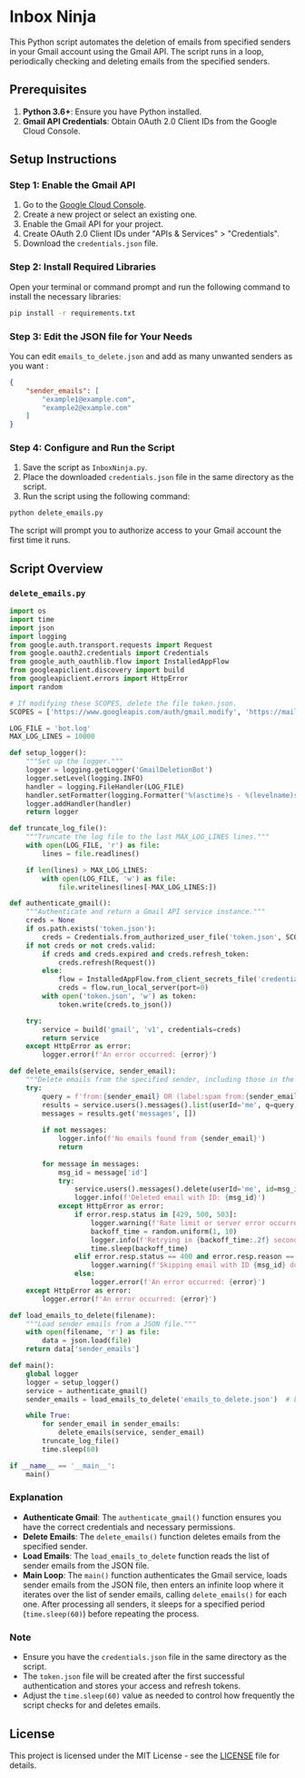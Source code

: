 
# Inbox Ninja

This Python script automates the deletion of emails from specified senders in your Gmail account using the Gmail API. The script runs in a loop, periodically checking and deleting emails from the specified senders.

## Prerequisites

1. **Python 3.6+**: Ensure you have Python installed.
2. **Gmail API Credentials**: Obtain OAuth 2.0 Client IDs from the Google Cloud Console.

## Setup Instructions

### Step 1: Enable the Gmail API

1. Go to the [Google Cloud Console](https://console.cloud.google.com/).
2. Create a new project or select an existing one.
3. Enable the Gmail API for your project.
4. Create OAuth 2.0 Client IDs under "APIs & Services" > "Credentials".
5. Download the `credentials.json` file.

### Step 2: Install Required Libraries

Open your terminal or command prompt and run the following command to install the necessary libraries:

```sh
pip install -r requirements.txt
```

### Step 3: Edit the JSON file for Your Needs

You can edit `emails_to_delete.json` and add as many unwanted senders as you want :

```json
{
    "sender_emails": [
        "example1@example.com",
        "example2@example.com"
    ]
}
```

### Step 4: Configure and Run the Script

1. Save the script as `InboxNinja.py`.
2. Place the downloaded `credentials.json` file in the same directory as the script.
3. Run the script using the following command:

```sh
python delete_emails.py
```

The script will prompt you to authorize access to your Gmail account the first time it runs.

## Script Overview

### `delete_emails.py`

```python
import os
import time
import json
import logging
from google.auth.transport.requests import Request
from google.oauth2.credentials import Credentials
from google_auth_oauthlib.flow import InstalledAppFlow
from googleapiclient.discovery import build
from googleapiclient.errors import HttpError
import random

# If modifying these SCOPES, delete the file token.json.
SCOPES = ['https://www.googleapis.com/auth/gmail.modify', 'https://mail.google.com/']

LOG_FILE = 'bot.log'
MAX_LOG_LINES = 10000

def setup_logger():
    """Set up the logger."""
    logger = logging.getLogger('GmailDeletionBot')
    logger.setLevel(logging.INFO)
    handler = logging.FileHandler(LOG_FILE)
    handler.setFormatter(logging.Formatter('%(asctime)s - %(levelname)s - %(message)s'))
    logger.addHandler(handler)
    return logger

def truncate_log_file():
    """Truncate the log file to the last MAX_LOG_LINES lines."""
    with open(LOG_FILE, 'r') as file:
        lines = file.readlines()

    if len(lines) > MAX_LOG_LINES:
        with open(LOG_FILE, 'w') as file:
            file.writelines(lines[-MAX_LOG_LINES:])

def authenticate_gmail():
    """Authenticate and return a Gmail API service instance."""
    creds = None
    if os.path.exists('token.json'):
        creds = Credentials.from_authorized_user_file('token.json', SCOPES)
    if not creds or not creds.valid:
        if creds and creds.expired and creds.refresh_token:
            creds.refresh(Request())
        else:
            flow = InstalledAppFlow.from_client_secrets_file('credentials.json', SCOPES)
            creds = flow.run_local_server(port=0)
        with open('token.json', 'w') as token:
            token.write(creds.to_json())

    try:
        service = build('gmail', 'v1', credentials=creds)
        return service
    except HttpError as error:
        logger.error(f'An error occurred: {error}')

def delete_emails(service, sender_email):
    """Delete emails from the specified sender, including those in the spam folder."""
    try:
        query = f'from:{sender_email} OR (label:spam from:{sender_email})'
        results = service.users().messages().list(userId='me', q=query).execute()
        messages = results.get('messages', [])
        
        if not messages:
            logger.info(f'No emails found from {sender_email}')
            return
        
        for message in messages:
            msg_id = message['id']
            try:
                service.users().messages().delete(userId='me', id=msg_id).execute()
                logger.info(f'Deleted email with ID: {msg_id}')
            except HttpError as error:
                if error.resp.status in [429, 500, 503]:
                    logger.warning(f'Rate limit or server error occurred: {error}')
                    backoff_time = random.uniform(1, 10)
                    logger.info(f'Retrying in {backoff_time:.2f} seconds...')
                    time.sleep(backoff_time)
                elif error.resp.status == 400 and error.resp.reason == 'failedPrecondition':
                    logger.warning(f'Skipping email with ID {msg_id} due to precondition failure.')
                else:
                    logger.error(f'An error occurred: {error}')
    except HttpError as error:
        logger.error(f'An error occurred: {error}')

def load_emails_to_delete(filename):
    """Load sender emails from a JSON file."""
    with open(filename, 'r') as file:
        data = json.load(file)
    return data['sender_emails']

def main():
    global logger
    logger = setup_logger()
    service = authenticate_gmail()
    sender_emails = load_emails_to_delete('emails_to_delete.json')  # Load email addresses from JSON file

    while True:
        for sender_email in sender_emails:
            delete_emails(service, sender_email)
        truncate_log_file()
        time.sleep(60)

if __name__ == '__main__':
    main()
```

### Explanation

- **Authenticate Gmail**: The `authenticate_gmail()` function ensures you have the correct credentials and necessary permissions.
- **Delete Emails**: The `delete_emails()` function deletes emails from the specified sender.
- **Load Emails**: The `load_emails_to_delete` function reads the list of sender emails from the JSON file.
- **Main Loop**: The `main()` function authenticates the Gmail service, loads sender emails from the JSON file, then enters an infinite loop where it iterates over the list of sender emails, calling `delete_emails()` for each one. After processing all senders, it sleeps for a specified period (`time.sleep(60)`) before repeating the process.

### Note

- Ensure you have the `credentials.json` file in the same directory as the script.
- The `token.json` file will be created after the first successful authentication and stores your access and refresh tokens.
- Adjust the `time.sleep(60)` value as needed to control how frequently the script checks for and deletes emails.

## License

This project is licensed under the MIT License - see the [LICENSE](LICENSE) file for details.
